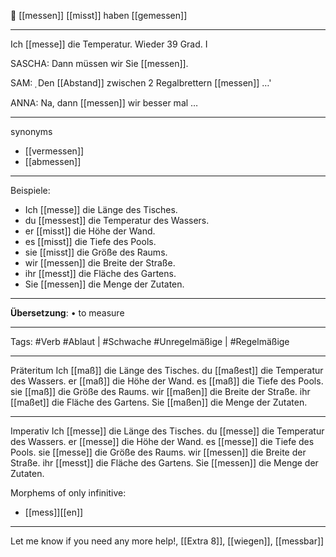 📏 [[messen]]
[[misst]]
haben [[gemessen]]

---
Ich [[messe]] die Temperatur. Wieder 39 Grad. I

SASCHA: Dann müssen wir Sie [[messen]].

SAM: Den [[Abstand]] zwischen 2 Regalbrettern [[messen]] …'  

ANNA: Na, dann [[messen]] wir besser mal …  



---
synonyms
- [[vermessen]]
- [[abmessen]]

---
Beispiele:

- Ich [[messe]] die Länge des Tisches.
- du [[messest]] die Temperatur des Wassers.
- er [[misst]] die Höhe der Wand.
- es [[misst]] die Tiefe des Pools.
- sie [[misst]] die Größe des Raums.
- wir [[messen]] die Breite der Straße.
- ihr [[messt]] die Fläche des Gartens.
- Sie [[messen]] die Menge der Zutaten.

---
**Übersetzung**:
• to measure

---

Tags:
#Verb
#Ablaut | #Schwache
#Unregelmäßige | #Regelmäßige

---
Präteritum
Ich [[maß]] die Länge des Tisches.
du [[maßest]] die Temperatur des Wassers.
er [[maß]] die Höhe der Wand.
es [[maß]] die Tiefe des Pools.
sie [[maß]] die Größe des Raums.
wir [[maßen]] die Breite der Straße.
ihr [[maßet]] die Fläche des Gartens.
Sie [[maßen]] die Menge der Zutaten.

---
Imperativ
Ich [[messe]] die Länge des Tisches.
du [[messe]] die Temperatur des Wassers.
er [[messe]] die Höhe der Wand.
es [[messe]] die Tiefe des Pools.
sie [[messe]] die Größe des Raums.
wir [[messen]] die Breite der Straße.
ihr [[messt]] die Fläche des Gartens.
Sie [[messen]] die Menge der Zutaten.

Morphems of only infinitive:
- [[mess]][[en]]

---

Let me know if you need any more help!, [[Extra 8]], [[wiegen]], [[messbar]]